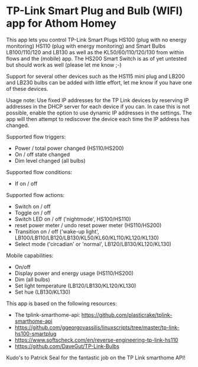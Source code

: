 # TP-Link Smart Plug and Bulb (WIFI) app for Athom Homey

This app lets you control TP-Link Smart Plugs HS100 (plug with no energy monitoring) HS110 (plug with energy monitoring) and Smart Bulbs LB100/110/120 and LB130 as well as the KL50/60/110/120/130 from within flows and the (mobile) app. The HS200 Smart Switch is as of yet untested but should work as well (please let me know ;-) 

Support for several other devices such as the HS115 mini plug and LB200 and LB230 bulbs can be added with little effort, let me know if you have one of these devices.

Usage note:
Use fixed IP addresses for the TP Link devices by reserving IP addresses in the DHCP server for each device if you can. In case this is not possible, enable the option to use dynamic IP addresses in the settings. The app will then attempt to rediscover the device each time the IP address has changed.

Supported flow triggers:

* Power / total power changed (HS110/HS200)
* On / off state changed
* Dim level changed (all bulbs)

Supported flow conditions:

* If on / off

Supported flow actions:

* Switch on / off
* Toggle on / off
* Switch LED on / off ('nightmode', HS100/HS110)
* reset power meter / undo reset power meter (HS110/HS200)
* Transition on / off ('wake-up light', LB100/LB110/LB120/LB130/KL50/KL60/KL110/KL120/KL130)
* Select mode ('circadian' or 'normal', LB120/LB130/KL120/KL130)

Mobile capabilities:

* On/off
* Display power and energy usage (HS110/HS200)
* Dim (all bulbs)
* Set light temperature (LB120/LB130/KL120/KL130)
* Set hue (LB130/KL130)

This app is based on the following resources:

* The tplink-smarthome-api: https://github.com/plasticrake/tplink-smarthome-api
* https://github.com/ggeorgovassilis/linuxscripts/tree/master/tp-link-hs100-smartplug
* https://www.softscheck.com/en/reverse-engineering-tp-link-hs110 
* https://github.com/DaveGut/TP-Link-Bulbs  

Kudo's to Patrick Seal for the fantastic job on the TP Link smarthome API!
